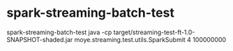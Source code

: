 # spark-streaming-batch-test
spark-streaming-batch-test
 java -cp target/streaming-test-ft-1.0-SNAPSHOT-shaded.jar moye.streaming.test.utils.SparkSubmit 4 100000000
